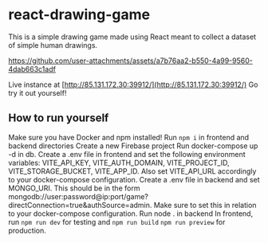 # react-drawing-game

This is a simple drawing game made using React meant to collect a dataset of simple human drawings.

https://github.com/user-attachments/assets/a7b76aa2-b550-4a99-9560-4dab663c1adf

Live instance at [http://85.131.172.30:39912/](http://85.131.172.30:39912/)
Go try it out yourself!

## How to run yourself
Make sure you have Docker and npm installed!
Run `npm i` in frontend and backend directories
Create a new Firebase project
Run docker-compose up -d in db.
Create a .env file in frontend and set the following environment variables: VITE_API_KEY, VITE_AUTH_DOMAIN, VITE_PROJECT_ID, VITE_STORAGE_BUCKET, VITE_APP_ID. Also set VITE_API_URL accordingly to your docker-compose configuration.
Create a .env file in backend and set MONGO_URI. This should be in the form mongodb://user:password@ip:port/game?directConnection=true&authSource=admin. Make sure to set this in relation to your docker-compose configuration.
Run node . in backend
In frontend, run `npm run dev` for testing and `npm run build` `npm run preview` for production. 

